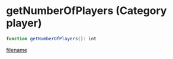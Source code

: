 # getNumberOfPlayers (Category player)

```js
function getNumberOfPlayers(): int
```

[filename](getNumberOfPlayers_m.md ':include')
